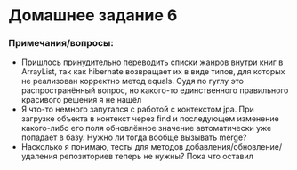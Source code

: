 # Домашнее задание 6

### Примечания/вопросы:

- Пришлось принудительно переводить списки жанров внутри книг в ArrayList, так как hibernate возвращает их в виде типов, для которых не реализован корректно метод equals. Судя по гуглу это распространённый вопрос, но какого-то единственного правильного красивого решения я не нашёл
- Я что-то немного запутался с работой с контекстом jpa. При загрузке объекта в контекст через find и последующем изменение какого-либо его поля обновлённое значение автоматически уже попадает в базу. Нужно ли тогда вообще вызывать merge?
- Насколько я понимаю, тесты для методов добавления/обновление/удаления репозиториев теперь не нужны? Пока что оставил